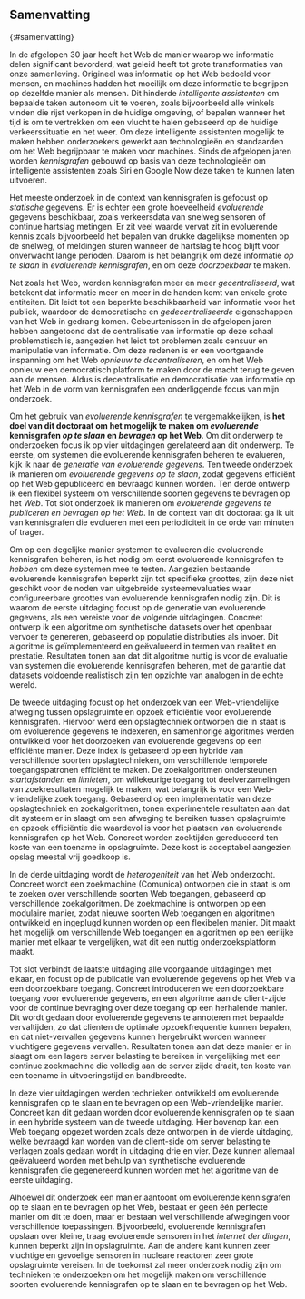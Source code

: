 ## Samenvatting
{:#samenvatting}

In de afgelopen 30 jaar heeft het Web de manier waarop we informatie delen significant bevorderd,
wat geleid heeft tot grote transformaties van onze samenleving.
Origineel was informatie op het Web bedoeld voor mensen,
en machines hadden het moeilijk om deze informatie te begrijpen op dezelfde manier als mensen.
Dit hinderde *intelligente assistenten* om bepaalde taken autonoom uit te voeren,
zoals bijvoorbeeld alle winkels vinden die rijst verkopen in de huidige omgeving,
of bepalen wanneer het tijd is om te vertrekken om een vlucht te halen gebaseerd op de huidige verkeerssituatie en het weer.
Om deze intelligente assistenten mogelijk te maken hebben onderzoekers gewerkt aan technologieën en standaarden
om het Web begrijpbaar te maken voor machines.
Sinds de afgelopen jaren worden *kennisgrafen* gebouwd op basis van deze technologieën
om intelligente assistenten zoals Siri en Google Now deze taken te kunnen laten uitvoeren.

Het meeste onderzoek in de context van kennisgrafen is gefocust op *statische* gegevens.
Er is echter een grote hoeveelheid *evoluerende* gegevens beschikbaar,
zoals verkeersdata van snelweg sensoren of continue hartslag metingen.
Er zit veel waarde vervat zit in evoluerende kennis
zoals bijvoorbeeld het bepalen van drukke dagelijkse momenten op de snelweg,
of meldingen sturen wanneer de hartslag te hoog blijft voor onverwacht lange perioden.
Daarom is het belangrijk om deze informatie *op te slaan* in *evoluerende kennisgrafen*,
en om deze *doorzoekbaar* te maken.

Net zoals het Web, worden kennisgrafen meer en meer *gecentraliseerd*,
wat betekent dat informatie meer en meer in de handen komt van enkele grote entiteiten.
Dit leidt tot een beperkte beschikbaarheid van informatie voor het publiek,
waardoor de democratische en *gedecentraliseerde* eigenschappen van het Web in gedrang komen.
Gebeurtenissen in de afgelopen jaren hebben aangetoond dat de centralisatie van informatie op deze schaal problematisch is,
aangezien het leidt tot problemen zoals censuur en manipulatie van informatie.
Om deze redenen is er een voortgaande inspanning om het Web *opnieuw te decentraliseren*,
en om het Web opnieuw een democratisch platform te maken door de macht terug te geven aan de mensen.
Aldus is decentralisatie en democratisatie van informatie op het Web in de vorm van kennisgrafen een onderliggende focus van mijn onderzoek.

Om het gebruik van *evoluerende kennisgrafen* te vergemakkelijken,
is **het doel van dit doctoraat om het mogelijk te maken om *evoluerende* kennisgrafen *op te slaan* en *bevragen* op het Web**.
Om dit onderwerp te onderzoeken focus ik op vier uitdagingen gerelateerd aan dit onderwerp.
Te eerste, om systemen die evoluerende kennisgrafen beheren te evalueren,
kijk ik naar de *generatie van evoluerende gegevens*.
Ten tweede onderzoek ik manieren om *evoluerende gegevens op te slaan*,
zodat gegevens efficiënt op het Web gepubliceerd en bevraagd kunnen worden.
Ten derde ontwerp ik een flexibel systeem om verschillende soorten gegevens te bevragen op het *Web*.
Tot slot onderzoek ik manieren om *evoluerende gegevens te publiceren en bevragen op het Web*.
In de context van dit doctoraat ga ik uit van kennisgrafen die evolueren met een periodiciteit in de orde van minuten of trager.

Om op een degelijke manier systemen te evalueren die evoluerende kennisgrafen beheren,
is het nodig om eerst evoluerende kennisgrafen te *hebben* om deze systemen mee te testen.
Aangezien bestaande evoluerende kennisgrafen beperkt zijn tot specifieke groottes,
zijn deze niet geschikt voor de noden van uitgebreide systeemevaluaties
waar configureerbare groottes van evoluerende kennisgrafen nodig zijn.
Dit is waarom de eerste uitdaging focust op de generatie van evoluerende gegevens, als een vereiste voor de volgende uitdagingen.
Concreet ontwerp ik een algoritme om synthetische datasets over het openbaar vervoer te genereren,
gebaseerd op populatie distributies als invoer.
Dit algoritme is geïmplementeerd en geëvalueerd in termen van realiteit en prestatie.
Resultaten tonen aan dat dit algoritme nuttig is voor de evaluatie van systemen die evoluerende kennisgrafen beheren,
met de garantie dat datasets voldoende realistisch zijn ten opzichte van analogen in de echte wereld.

De tweede uitdaging focust op het onderzoek van een Web-vriendelijke afweging tussen opslagruimte en opzoek efficiëntie
voor evoluerende kennisgrafen.
Hiervoor werd een opslagtechniek ontworpen die in staat is om evoluerende gegevens te indexeren,
en samenhorige algoritmes werden ontwikkeld voor het doorzoeken van evoluerende gegevens op een efficiënte manier.
Deze index is gebaseerd op een hybride van verschillende soorten opslagtechnieken,
om verschillende temporele toegangspatronen efficiënt te maken.
De zoekalgoritmen ondersteunen *startafstanden* en *limieten*,
om willekeurige toegang tot deelverzamelingen van zoekresultaten mogelijk te maken,
wat belangrijk is voor een Web-vriendelijke zoek toegang.
Gebaseerd op een implementatie van deze opslagtechniek en zoekalgoritmen,
tonen experimentele resultaten aan dat dit systeem er in slaagt om een afweging te bereiken tussen opslagruimte en opzoek efficiëntie
die waardevol is voor het plaatsen van evoluerende kennisgrafen op het Web.
Concreet worden zoektijden gereduceerd ten koste van een toename in opslagruimte.
Deze kost is acceptabel aangezien opslag meestal vrij goedkoop is.

In de derde uitdaging wordt de *heterogeniteit* van het Web onderzocht.
Concreet wordt een zoekmachine (Comunica) ontworpen die in staat is om te zoeken over verschillende soorten Web toegangen,
gebaseerd op verschillende zoekalgoritmen.
De zoekmachine is ontworpen op een modulaire manier,
zodat nieuwe soorten Web toegangen en algoritmen ontwikkeld en ingeplugd kunnen worden op een flexibelen manier.
Dit maakt het mogelijk om verschillende Web toegangen en algoritmen op een eerlijke manier met elkaar te vergelijken,
wat dit een nuttig onderzoeksplatform maakt.

Tot slot verbindt de laatste uitdaging alle voorgaande uitdagingen met elkaar,
en focust op de publicatie van evoluerende gegevens op het Web via een doorzoekbare toegang.
Concreet introduceren we een doorzoekbare toegang voor evoluerende gegevens,
en een algoritme aan de client-zijde voor de continue bevraging over deze toegang op een herhalende manier.
Dit wordt gedaan door evoluerende gegevens te annoteren met bepaalde vervaltijden,
zo dat clienten de optimale opzoekfrequentie kunnen bepalen,
en dat niet-vervallen gegevens kunnen hergebruikt worden wanneer vluchtigere gegevens vervallen.
Resultaten tonen aan dat deze manier er in slaagt om een lagere server belasting te bereiken in vergelijking met een continue zoekmachine die volledig aan de server zijde draait,
ten koste van een toename in uitvoeringstijd en bandbreedte.

In deze vier uitdagingen werden technieken ontwikkeld om evoluerende kennisgrafen op te slaan en te bevragen
op een Web-vriendelijke manier.
Concreet kan dit gedaan worden door evoluerende kennisgrafen op te slaan in een hybride systeem van de tweede uitdaging.
Hier bovenop kan een Web toegang opgezet worden zoals deze ontworpen in de vierde uitdaging,
welke bevraagd kan worden van de client-side om server belasting te verlagen zoals gedaan wordt in uitdaging drie en vier.
Deze kunnen allemaal geëvalueerd worden met behulp van synthetische evoluerende kennisgrafen
die gegenereerd kunnen worden met het algoritme van de eerste uitdaging.

Alhoewel dit onderzoek een manier aantoont om evoluerende kennisgrafen op te slaan en te bevragen op het Web,
bestaat er geen één perfecte manier om dit te doen,
maar er bestaan wel verschillende afwegingen voor verschillende toepassingen.
Bijvoorbeeld, evoluerende kennisgrafen opslaan over kleine, traag evoluerende sensoren in het *internet der dingen*,
kunnen beperkt zijn in opslagruimte.
Aan de andere kant kunnen zeer vluchtige en gevoelige sensoren in nucleare reactoren
zeer grote opslagruimte vereisen.
In de toekomst zal meer onderzoek nodig zijn om technieken te onderzoeken
om het mogelijk maken om verschillende soorten evoluerende kennisgrafen op te slaan en te bevragen op het Web.

